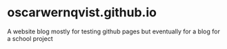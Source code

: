# oscarwernqvist.github.io
A website blog mostly for testing github pages but eventually for a blog for a school project
